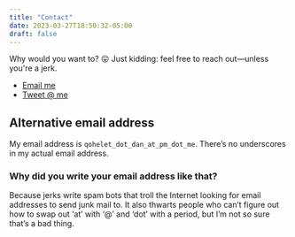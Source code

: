 ```yaml
---
title: "Contact"
date: 2023-03-27T18:50:32-05:00
draft: false 
---
```


Why would you want to? 😛 Just kidding: feel free to reach out&mdash;unless you're a jerk.

- <a href="javascript:location='mailto:\u0064\u0061\u006e\u0040\u0071\u006f\u0068\u0065\u006c\u0065\u0074\u002e\u0069\u006f';void 0">Email me</a>
- [Tweet @ me](https://twitter.com/qohelet_dan)

## Alternative email address

My email address is `qohelet_dot_dan_at_pm_dot_me`. There’s no underscores in my actual email address.

### Why did you write your email address like that?

Because jerks write spam bots that troll the Internet looking for email addresses to send junk mail to. It also thwarts people who can’t figure out how to swap out ‘at’ with ‘@’ and ‘dot’ with a period, but I’m not so sure that’s a bad thing.

